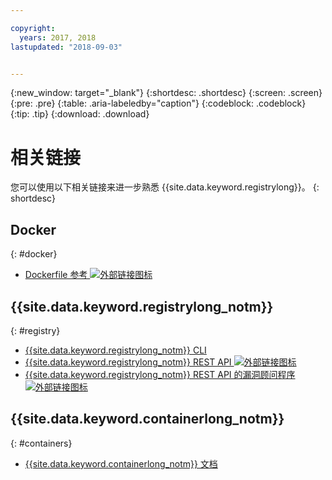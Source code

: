 ```yaml
---

copyright:
  years: 2017, 2018
lastupdated: "2018-09-03"


---
```


{:new_window: target="_blank"}
{:shortdesc: .shortdesc}
{:screen: .screen}
{:pre: .pre}
{:table: .aria-labeledby="caption"}
{:codeblock: .codeblock}
{:tip: .tip}
{:download: .download}


# 相关链接

您可以使用以下相关链接来进一步熟悉 {{site.data.keyword.registrylong}}。
{: shortdesc}

## Docker
{: #docker}

<ul>
<li><a href="http://docs.docker.com/engine/reference/builder/" target="_blank">Dockerfile 参考 <img src="../../icons/launch-glyph.svg" alt="外部链接图标"></a>
</ul>

## {{site.data.keyword.registrylong_notm}}
{: #registry}



<ul>
  <li><a href="registry_cli.html" target="_blank">{{site.data.keyword.registrylong_notm}} CLI</a></li>
<li><a href="https://console.bluemix.net/apidocs/container-registry" target="_blank">{{site.data.keyword.registrylong_notm}} REST API <img src="../../icons/launch-glyph.svg" alt="外部链接图标"></a></li>
<li><a href="https://console.bluemix.net/apidocs/container-registry/va" target="_blank">{{site.data.keyword.registrylong_notm}} REST API 的漏洞顾问程序 <img src="../../icons/launch-glyph.svg" alt="外部链接图标"></a></li>
</ul>

## {{site.data.keyword.containerlong_notm}}
{: #containers}

* [{{site.data.keyword.containerlong_notm}} 文档](/docs/containers/container_index.html#container_index)
